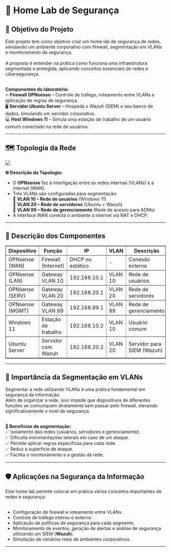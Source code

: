 <h1>🔐 Home Lab de Segurança</h1>

<h2>🎯 Objetivo do Projeto</h2>

Este projeto tem como objetivo criar um home lab de segurança de redes, simulando um ambiente corporativo com firewall, segmentação em VLANs e monitoramento de segurança.</br></br>
A proposta é entender na prática como funciona uma infraestrutura segmentada e protegida, aplicando conceitos essenciais de redes e cibersegurança.</br></br>

<b>Componentes do laboratório:</b></br>
🔥 <b>Firewall OPNsense</b> – Controle de tráfego, roteamento entre VLANs e aplicação de regras de segurança.</br>
🖥️ <b>Servidor Ubuntu Server</b> – Hospeda o Wazuh (SIEM) e seu banco de dados, simulando um servidor corporativo.</br>
💻 <b>Host Windows 11</b> – Simula uma estação de trabalho de um usuário comum conectado na rede de usuários.</br>

---

<h2>🗺️ Topologia da Rede</h2>

<a href="https://imgur.com/a/e4oUy4A"><img src="https://imgur.com/a/e4oUy4A" /></a>

<b>🌐 Descrição da Topologia:</b></br>
- O <b>OPNsense</b> faz a interligação entre as redes internas (VLANs) e a internet (WAN).</br>
- Três VLANs são configuradas para segmentação:</br>
🔸 <b>VLAN 10 – Rede de usuários</b> (Windows 11)</br>
🔸 <b>VLAN 20 – Rede de servidores</b> (Ubuntu + Wazuh)</br>
🔸 <b>VLAN 99 – Rede de gerenciamento</b> (Rede de acesso para ADMs)</br>
- A interface WAN conecta o ambiente à internet via NAT e DHCP.</br>

---

<h2>🧠 Descrição dos Componentes</h2>

<table border="1">
<tr>
<th>Dispositivo</th>
<th>Função</th>
<th>IP</th>
<th>VLAN</th>
<th>Descrição</th>
</tr>

<tr>
<td>OPNsense (WAN)</td>
<td>Firewall (Internet)</td>
<td>DHCP ou estático</td>
<td>-</td>
<td>Conexão externa</td>
</tr>

<tr>
<td>OPNsense (LAN)</td>
<td>Gateway VLAN 10</td>
<td>192.168.10.1</td>
<td>VLAN 10</td>
<td>Rede de usuários</td>
</tr>

<tr>
<td>OPNsense (SERV)</td>
<td>Gateway VLAN 20</td>
<td>192.168.20.1</td>
<td>VLAN 20</td>
<td>Rede de servidores</td>
</tr>

<tr>
<td>OPNsense (MGMT)</td>
<td>Gateway VLAN 99</td>
<td>192.168.99.1</td>
<td>VLAN 99</td>
<td>Rede de gerenciamento</td>
</tr>

<tr>
<td>Windows 11</td>
<td>Estação de trabalho</td>
<td>192.168.10.2</td>
<td>VLAN 10</td>
<td>Usuário comum</td>
</tr>

<tr>
<td>Ubuntu Server</td>
<td>Servidor com Wazuh</td>
<td>192.168.20.2</td>
<td>VLAN 20</td>
<td>Servidor para SIEM (Wazuh)</td>
</tr>
</table>

---

<h2>🚧 Importância da Segmentação em VLANs</h2>

Segmentar a rede utilizando VLANs é uma prática fundamental em segurança da informação.</br>
Além de organizar a rede, isso impede que dispositivos de diferentes funções se comuniquem diretamente sem passar pelo firewall, elevando significativamente o nível de segurança.</br></br>

<b>🔑 Benefícios da segmentação:</b></br>
✅ Isolamento das redes (usuários, servidores e gerenciamento).</br>
✅ Dificulta movimentações laterais em caso de um ataque.</br>
✅ Permite aplicar regras específicas para cada rede.</br>
✅ Reduz a superfície de ataque.</br>
✅ Facilita o monitoramento e a gestão da rede.</br>

---

<h2>🛡️ Aplicações na Segurança da Informação</h2>

Este home lab permite colocar em prática vários conceitos importantes de redes e segurança:</br></br>
- Configuração de firewall e roteamento entre VLANs.</br>
- Controle de tráfego interno e externo.</br>
- Aplicação de políticas de segurança para cada segmento.</br>
- Monitoramento de eventos, geração de alertas e análise de segurança utilizando um SIEM (<b>Wazuh</b>).</br>
- Simulação de cenários reais de ambientes corporativos.</br>

---

